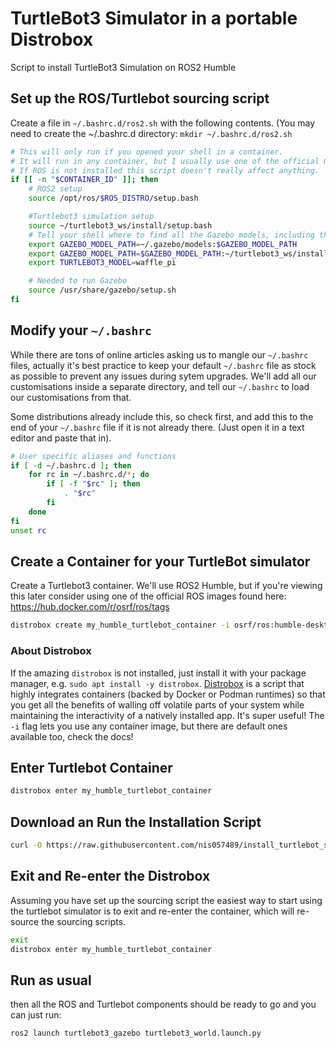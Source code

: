 # TurtleBot3 Simulator in a portable Distrobox
Script to install TurtleBot3 Simulation on ROS2 Humble

## Set up the ROS/Turtlebot sourcing script
Create a file in `~/.bashrc.d/ros2.sh` with the following contents. (You may need to create the ~/.bashrc.d directory: `mkdir ~/.bashrc.d/ros2.sh`

```bash
# This will only run if you opened your shell in a container.
# It will run in any container, but I usually use one of the official OSRF ROS containers.
# If ROS is not installed this script doesn't really affect anything.
if [[ -n "$CONTAINER_ID" ]]; then
    # ROS2 setup
    source /opt/ros/$ROS_DISTRO/setup.bash

    #Turtlebot3 simulation setup
    source ~/turtlebot3_ws/install/setup.bash
    # Tell your shell where to find all the Gazebo models, including the ones in the turtlebot3_gazebo package
    export GAZEBO_MODEL_PATH=~/.gazebo/models:$GAZEBO_MODEL_PATH
    export GAZEBO_MODEL_PATH=$GAZEBO_MODEL_PATH:~/turtlebot3_ws/install/turtlebot3_gazebo/share/turtlebot3_gazebo/models
    export TURTLEBOT3_MODEL=waffle_pi

    # Needed to run Gazebo
    source /usr/share/gazebo/setup.sh
fi
```

## Modify your `~/.bashrc`
While there are tons of online articles asking us to mangle our `~/.bashrc` files, actually it's best practice to keep your default `~/.bashrc` file as stock as possible to prevent any issues during sytem upgrades. We'll add all our customisations inside a separate directory, and tell our `~/.bashrc` to load our customisations from that.

Some distributions already include this, so check first, and add this to the end of your `~/.bashrc` file if it is not already there. (Just open it in a text editor and paste that in).

```bash
# User specific aliases and functions
if [ -d ~/.bashrc.d ]; then
    for rc in ~/.bashrc.d/*; do
        if [ -f "$rc" ]; then
            . "$rc"
        fi
    done
fi
unset rc
```

## Create a Container for your TurtleBot simulator
Create a Turtlebot3 container. We'll use ROS2 Humble, but if you're viewing this later consider using one of the official ROS images found here: https://hub.docker.com/r/osrf/ros/tags

```bash
distrobox create my_humble_turtlebot_container -i osrf/ros:humble-desktop-full
```

### About Distrobox
If the amazing `distrobox` is not installed, just install it with your package manager, e.g. `sudo apt install -y distrobox`. [Distrobox](https://github.com/89luca89/distrobox) is a script that highly integrates containers (backed by Docker or Podman runtimes) so that you get all the benefits of walling off volatile parts of your system while maintaining the interactivity of a natively installed app. It's super useful! The `-i` flag lets you use any container image, but there are default ones available too, check the docs!

## Enter Turtlebot Container
```bash
distrobox enter my_humble_turtlebot_container
```

## Download an Run the Installation Script
```bash
curl -O https://raw.githubusercontent.com/nis057489/install_turtlebot_sim/refs/heads/main/setup_turtlebot3_humble.sh && chmod +x ./setup_turtlebot3_humble.sh && ./setup_turtlebot3_humble.sh
```

## Exit and Re-enter the Distrobox
Assuming you have set up the sourcing script the easiest way to start using the turtlebot simulator is to exit and re-enter the container, which will re-source the sourcing scripts.
```bash
exit
distrobox enter my_humble_turtlebot_container
```

## Run as usual
 then all the ROS and Turtlebot components should be ready to go and you can just run:

```bash
ros2 launch turtlebot3_gazebo turtlebot3_world.launch.py
```
